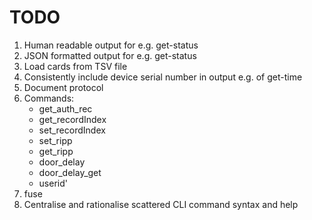 # TODO

1. Human readable output for e.g. get-status
2. JSON formatted output for e.g. get-status
3. Load cards from TSV file
4. Consistently include device serial number in output e.g. of get-time
5. Document protocol
6. Commands:
   * get_auth_rec
   * get_recordIndex
   * set_recordIndex
   * set_ripp
   * get_ripp
   * door_delay
   * door_delay_get
   * userid' 
7. fuse
8. Centralise and rationalise scattered CLI command syntax and help
